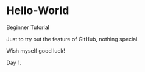 # Hello-World
Beginner Tutorial

Just to try out the feature of GitHub, nothing special.

Wish myself good luck!

Day 1.
